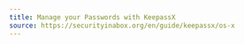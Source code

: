 ```yaml
---
title: Manage your Passwords with KeepassX
source: https://securityinabox.org/en/guide/keepassx/os-x
---
```

